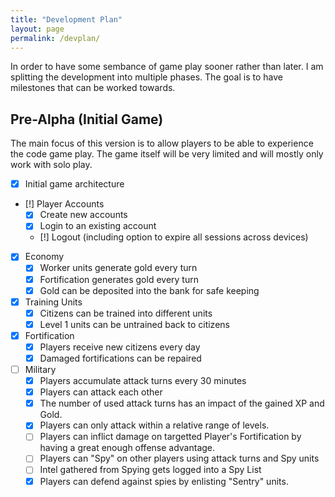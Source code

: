 ```yaml
---
title: "Development Plan"
layout: page
permalink: /devplan/
---
```

In order to have some sembance of game play sooner rather than later. I am
splitting the development into multiple phases. The goal is to have milestones
that can be worked towards.

## Pre-Alpha (Initial Game)

The main focus of this version is to allow players to be able to experience the
code game play. The game itself will be very limited and will mostly only work
with solo play.

- [X] Initial game architecture
- [!] Player Accounts
  - [X] Create new accounts
  - [X] Login to an existing account
  - [!] Logout (including option to expire all sessions across devices)
- [X] Economy
  - [X] Worker units generate gold every turn
  - [X] Fortification generates gold every turn
  - [X] Gold can be deposited into the bank for safe keeping
- [X] Training Units
  - [X] Citizens can be trained into different units
  - [X] Level 1 units can be untrained back to citizens
- [X] Fortification
  - [X] Players receive new citizens every day
  - [X] Damaged fortifications can be repaired
- [ ] Military
  - [X] Players accumulate attack turns every 30 minutes
  - [X] Players can attack each other
  - [X] The number of used attack turns has an impact of the gained XP and Gold.
  - [X] Players can only attack within a relative range of levels.
  - [ ] Players can inflict damage on targetted Player's Fortification by having a great enough offense advantage.
  - [ ] Players can "Spy" on other players using attack turns and Spy units
  - [ ] Intel gathered from Spying gets logged into a Spy List
  - [X] Players can defend against spies by enlisting "Sentry" units.

